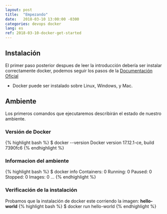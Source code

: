 ```yaml
---
layout: post
title:  "Empezando"
date:   2018-03-10 13:00:00 -0300
categories: devops docker
lang: es
ref: 2018-03-10-docker-get-started
---
```


## Instalación

El primer paso posterior despues de leer la introducción debería ser instalar correctamente docker, podemos seguir los pasos de la [Documentación Oficial][install-docker]

* Docker puede ser instalado sobre Linux, Windows, y Mac.

## Ambiente

Los primeros comandos que ejecutaremos describirán el estado de nuestro ambiente.

### Versión de Docker
{% highlight bash %}
$ docker --version
Docker version 17.12.1-ce, build 7390fc6
{% endhighlight %}

### Informacion del ambiente
{% highlight bash %}
$ docker info
Containers: 0
 Running: 0
 Paused: 0
 Stopped: 0
Images: 0
...
{% endhighlight %}

### Verificación de la instalación
Probamos que la instalación de docker este corriendo la imagen: **hello-world**
{% highlight bash %}
$ docker run hello-world
{% endhighlight %}

[install-docker]: https://docs.docker.com/install/
